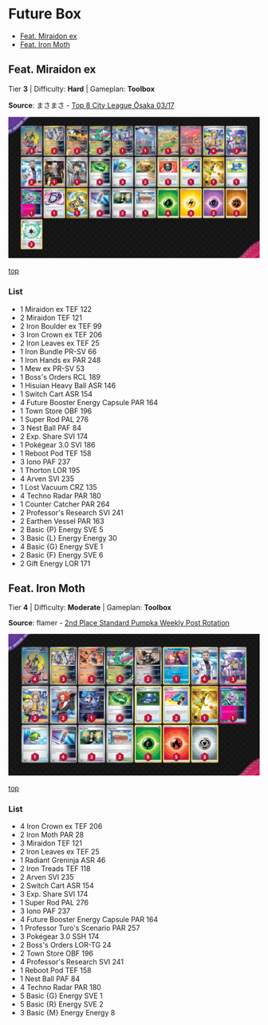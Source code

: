 # Future Box

* [Feat. Miraidon ex](#feat-miraidon-ex)
* [Feat. Iron Moth](#feat-iron-moth)

## Feat. Miraidon ex

Tier **3** | Difficulty: **Hard** | Gameplan: **Toolbox**

**Source**: まさまさ - [Top 8 City League Ōsaka 03/17](https://limitlesstcg.com/decks/list/jp/5804)

![decklist](../../!Images/Standard/10BRS-TEF/Future%20Box-Iron%20Serpent.png)

[top](#future-box)

### List
* 1 Miraidon ex TEF 122
* 2 Miraidon TEF 121
* 2 Iron Boulder ex TEF 99
* 3 Iron Crown ex TEF 206
* 2 Iron Leaves ex TEF 25
* 1 Iron Bundle PR-SV 66
* 1 Iron Hands ex PAR 248
* 1 Mew ex PR-SV 53
* 1 Boss's Orders RCL 189
* 1 Hisuian Heavy Ball ASR 146
* 1 Switch Cart ASR 154
* 4 Future Booster Energy Capsule PAR 164
* 1 Town Store OBF 196
* 1 Super Rod PAL 276
* 3 Nest Ball PAF 84
* 2 Exp. Share SVI 174
* 1 Pokégear 3.0 SVI 186
* 1 Reboot Pod TEF 158
* 3 Iono PAF 237
* 1 Thorton LOR 195
* 4 Arven SVI 235
* 1 Lost Vacuum CRZ 135
* 4 Techno Radar PAR 180
* 1 Counter Catcher PAR 264
* 2 Professor's Research SVI 241
* 2 Earthen Vessel PAR 163
* 2 Basic {P} Energy SVE 5
* 3 Basic {L} Energy Energy 30
* 4 Basic {G} Energy SVE 1
* 2 Basic {F} Energy SVE 6
* 2 Gift Energy LOR 171

## Feat. Iron Moth

Tier **4** | Difficulty: **Moderate** | Gameplan: **Toolbox**

**Source**: flamer - [2nd Place Standard Pumpka Weekly Post Rotation](https://play.limitlesstcg.com/tournament/660048b461164605cc78d283/player/flamer/decklist)

![decklist](../../!Images/Standard/10BRS-TEF/Future%20Box-Iron%20Moth.png)

[top](#future-box)

### List
* 4 Iron Crown ex TEF 206
* 2 Iron Moth PAR 28
* 3 Miraidon TEF 121
* 2 Iron Leaves ex TEF 25
* 1 Radiant Greninja ASR 46
* 2 Iron Treads TEF 118
* 2 Arven SVI 235
* 2 Switch Cart ASR 154
* 3 Exp. Share SVI 174
* 1 Super Rod PAL 276
* 3 Iono PAF 237
* 4 Future Booster Energy Capsule PAR 164
* 1 Professor Turo's Scenario PAR 257
* 3 Pokégear 3.0 SSH 174
* 2 Boss's Orders LOR-TG 24
* 2 Town Store OBF 196
* 4 Professor's Research SVI 241
* 1 Reboot Pod TEF 158
* 1 Nest Ball PAF 84
* 4 Techno Radar PAR 180
* 5 Basic {G} Energy SVE 1
* 5 Basic {R} Energy SVE 2
* 3 Basic {M} Energy Energy 8
